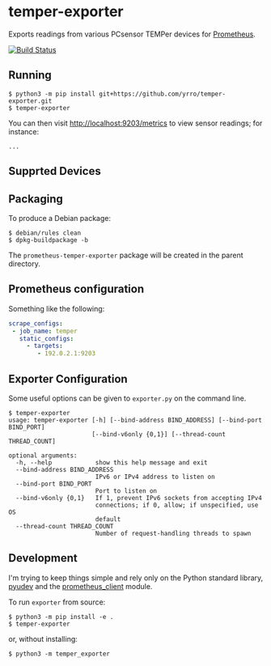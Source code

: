 temper-exporter
============

Exports readings from various PCsensor TEMPer devices for
[Prometheus](https://prometheus.io/).

[![Build Status](https://travis-ci.org/yrro/temper-exporter.svg?branch=master)](https://travis-ci.org/yrro/temper-exporter)

Running
-------

```
$ python3 -m pip install git+https://github.com/yrro/temper-exporter.git
$ temper-exporter
```

You can then visit <http://localhost:9203/metrics> to view sensor readings;
for instance:

```
...
```

Supprted Devices
----------------

Packaging
---------

To produce a Debian package:

```
$ debian/rules clean
$ dpkg-buildpackage -b
```

The `prometheus-temper-exporter` package will be created in the parent directory.

Prometheus configuration
------------------------

Something like the following:

```yaml
scrape_configs:
 - job_name: temper
   static_configs:
     - targets:
        - 192.0.2.1:9203
```

Exporter Configuration
----------------------

Some useful options can be given to `exporter.py` on the command line.

```
$ temper-exporter
usage: temper-exporter [-h] [--bind-address BIND_ADDRESS] [--bind-port BIND_PORT]
                       [--bind-v6only {0,1}] [--thread-count THREAD_COUNT]

optional arguments:
  -h, --help            show this help message and exit
  --bind-address BIND_ADDRESS
                        IPv6 or IPv4 address to listen on
  --bind-port BIND_PORT
                        Port to listen on
  --bind-v6only {0,1}   If 1, prevent IPv6 sockets from accepting IPv4
                        connections; if 0, allow; if unspecified, use OS
                        default
  --thread-count THREAD_COUNT
                        Number of request-handling threads to spawn
```

Development
-----------

I'm trying to keep things simple and rely only on the Python standard library,
[pyudev](http://pypi.python.org/pypi/pyudev) and the
[prometheus_client](https://github.com/prometheus/client_python) module.

To run `exporter` from source:

```
$ python3 -m pip install -e .
$ temper-exporter
```

or, without installing:


```
$ python3 -m temper_exporter
```
